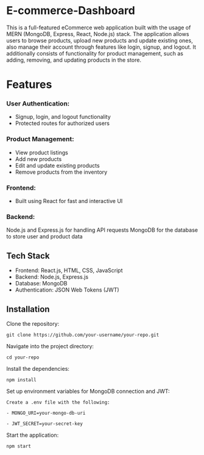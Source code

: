# E-commerce-Dashboard
This is a full-featured eCommerce web application built with the usage of MERN (MongoDB, Express, React, Node.js) stack. The application allows users to browse products, upload new products and update existing ones, also manage their account through features like login, signup, and logout. It additionally consists of functionality for product management, such as adding, removing, and updating products in the store.

# Features
### User Authentication:
* Signup, login, and logout functionality
* Protected routes for authorized users
### Product Management:
* View product listings
* Add new products
* Edit and update existing products
* Remove products from the inventory
### Frontend:
* Built using React for fast and interactive UI
### Backend:
Node.js and Express.js for handling API requests
MongoDB for the database to store user and product data

## Tech Stack
* Frontend: React.js, HTML, CSS, JavaScript
* Backend: Node.js, Express.js
* Database: MongoDB
* Authentication: JSON Web Tokens (JWT)

## Installation
Clone the repository:

`git clone https://github.com/your-username/your-repo.git`

Navigate into the project directory:

`cd your-repo`

Install the dependencies:

`npm install`

Set up environment variables for MongoDB connection and JWT:

`Create a .env file with the following:`

`- MONGO_URI=your-mongo-db-uri`

`- JWT_SECRET=your-secret-key`

Start the application:

`npm start`
